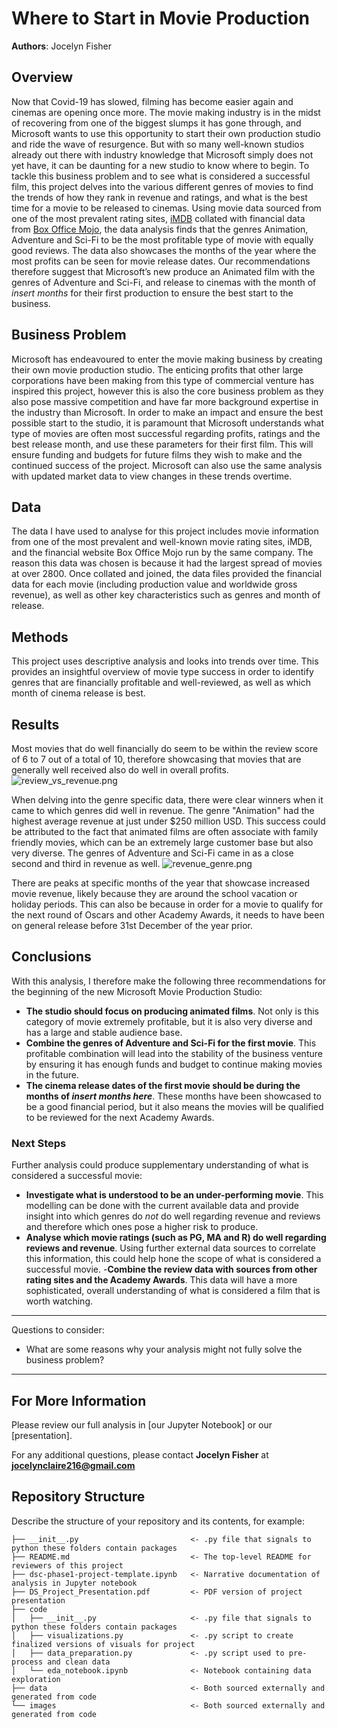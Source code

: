 # Where to Start in Movie Production

**Authors**: Jocelyn Fisher

## Overview

Now that Covid-19 has slowed, filming has become easier again and cinemas are opening once more. The movie making industry is in the midst of recovering from one of the biggest slumps it has gone through, and Microsoft wants to use this opportunity to start their own production studio and ride the wave of resurgence. But with so many well-known studios already out there with industry knowledge that Microsoft simply does not yet have, it can be daunting for a new studio to know where to begin. To tackle this business problem and to see what is considered a successful film, this project delves into the various different genres of movies to find the trends of how they rank in revenue and ratings, and what is the best time for a movie to be released to cinemas. Using movie data sourced from one of the most prevalent rating sites, [iMDB](https://www.imdb.com/) collated with financial data from [Box Office Mojo](https://www.boxofficemojo.com/), the data analysis finds that the genres Animation, Adventure and Sci-Fi to be the most profitable type of movie with equally good reviews. The data also showcases the months of the year where the most profits can be seen for movie release dates. Our recommendations therefore suggest that Microsoft’s new produce an Animated film with the genres of Adventure and Sci-Fi, and release to cinemas with the month of *insert months* for their first production to ensure the best start to the business.


## Business Problem

Microsoft has endeavoured to enter the movie making business by creating their own movie production studio. The enticing profits that other large corporations have been making from this type of commercial venture has inspired this project, however this is also the core business problem as they also pose massive competition and have far more background expertise in the industry than Microsoft. In order to make an impact and ensure the best possible start to the studio, it is paramount that Microsoft understands what type of movies are often most successful regarding profits, ratings and the best release month, and use these parameters for their first film. This will ensure funding and budgets for future films they wish to make and the continued success of the project. Microsoft can also use the same analysis with updated market data to view changes in these trends overtime.


## Data

The data I have used to analyse for this project includes movie information from one of the most prevalent and well-known movie rating sites, iMDB, and the financial website Box Office Mojo run by the same company. The reason this data was chosen is because it had the largest spread of movies at over 2800. Once collated and joined, the data files provided the financial data for each movie (including production value and worldwide gross revenue), as well as other key characteristics such as genres and month of release.


## Methods

This project uses descriptive analysis and looks into trends over time. This provides an insightful overview of movie type success in order to identify genres that are financially profitable and well-reviewed, as well as which month of cinema release is best.


## Results

Most movies that do well financially do seem to be within the review score of 6 to 7 out of a total of 10, therefore showcasing that movies that are generally well received also do well in overall profits.
![review_vs_revenue.png](.images/review_vs_revenue.png)

When delving into the genre specific data, there were clear winners when it came to which genres did well in revenue. The genre "Animation" had the highest average revenue at just under $250 million USD. This success could be attributed to the fact that animated films are often associate with family friendly movies, which can be an extremely large customer base but also very diverse. The genres of Adventure and Sci-Fi came in as a close second and third in revenue as well.
![revenue_genre.png](.images/revenue_genre.png)

There are peaks at specific months of the year that showcase increased movie revenue, likely because they are around the school vacation or holiday periods. This can also be because in order for a movie to qualify for the next round of Oscars and other Academy Awards, it needs to have been on general release before 31st December of the year prior.
![]()

## Conclusions

With this analysis, I therefore make the following three recommendations for the beginning of the new Microsoft Movie Production Studio:
- **The studio should focus on producing animated films**. Not only is this category of movie extremely profitable, but it is also very diverse and has a large and stable audience base.
- **Combine the genres of Adventure and Sci-Fi for the first movie**. This profitable combination will lead into the stability of the business venture by ensuring it has enough funds and budget to continue making movies in the future.
- **The cinema release dates of the first movie should be during the months of *insert months here***. These months have been showcased to be a good financial period, but it also means the movies will be qualified to be reviewed for the next Academy Awards.

### Next Steps
Further analysis could produce supplementary understanding of what is considered a successful movie:
- **Investigate what is understood to be an under-performing movie**. This modelling can be done with the current available data and provide insight into which genres do *not* do well regarding revenue and reviews and therefore which ones pose a higher risk to produce.
- **Analyse which movie ratings (such as PG, MA and R) do well regarding reviews and revenue**. Using further external data sources to correlate this information, this could help hone the scope of what is considered a successful movie.
-**Combine the review data with sources from other rating sites and the Academy Awards**. This data will have a more sophisticated, overall understanding of what is considered a film that is worth watching.

***
Questions to consider:
* What are some reasons why your analysis might not fully solve the business problem?
***

## For More Information

Please review our full analysis in [our Jupyter Notebook] or our [presentation].

For any additional questions, please contact **Jocelyn Fisher** at **[jocelynclaire216@gmail.com](mailto:jocelynclaire216@gmail.com)**

## Repository Structure

Describe the structure of your repository and its contents, for example:

```
├── __init__.py                         <- .py file that signals to python these folders contain packages
├── README.md                           <- The top-level README for reviewers of this project
├── dsc-phase1-project-template.ipynb   <- Narrative documentation of analysis in Jupyter notebook
├── DS_Project_Presentation.pdf         <- PDF version of project presentation
├── code
│   ├── __init__.py                     <- .py file that signals to python these folders contain packages
│   ├── visualizations.py               <- .py script to create finalized versions of visuals for project
│   ├── data_preparation.py             <- .py script used to pre-process and clean data
│   └── eda_notebook.ipynb              <- Notebook containing data exploration
├── data                                <- Both sourced externally and generated from code
└── images                              <- Both sourced externally and generated from code
```
